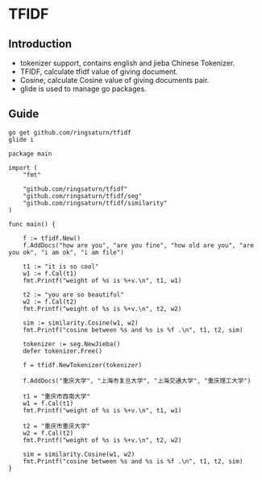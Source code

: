 # TFIDF

## Introduction

+ tokenizer support, contains english and jieba Chinese Tokenizer.
+ TFIDF, calculate tfidf value of giving document.
+ Cosine, calculate Cosine value of giving documents pair.
+ glide is used to manage go packages.

## Guide

```
go get github.com/ringsaturn/tfidf
glide i
```


```
package main

import (
	"fmt"

	"github.com/ringsaturn/tfidf"
	"github.com/ringsaturn/tfidf/seg"
	"github.com/ringsaturn/tfidf/similarity"
)

func main() {

	f := tfidf.New()
	f.AddDocs("how are you", "are you fine", "how old are you", "are you ok", "i am ok", "i am file")

	t1 := "it is so cool"
	w1 := f.Cal(t1)
	fmt.Printf("weight of %s is %+v.\n", t1, w1)

	t2 := "you are so beautiful"
	w2 := f.Cal(t2)
	fmt.Printf("weight of %s is %+v.\n", t2, w2)

	sim := similarity.Cosine(w1, w2)
	fmt.Printf("cosine between %s and %s is %f .\n", t1, t2, sim)

	tokenizer := seg.NewJieba()
	defer tokenizer.Free()

	f = tfidf.NewTokenizer(tokenizer)

	f.AddDocs("重庆大学", "上海市复旦大学", "上海交通大学", "重庆理工大学")

	t1 = "重庆市西南大学"
	w1 = f.Cal(t1)
	fmt.Printf("weight of %s is %+v.\n", t1, w1)

	t2 = "重庆市重庆大学"
	w2 = f.Cal(t2)
	fmt.Printf("weight of %s is %+v.\n", t2, w2)

	sim = similarity.Cosine(w1, w2)
	fmt.Printf("cosine between %s and %s is %f .\n", t1, t2, sim)
}

```
